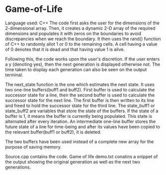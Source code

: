 # Game-of-Life
Language used: C++
The code first asks the user for the dimensions of the 2-dimensional array. Then, it creates a dynamic 2-D array of the required dimensions and populates it with zeros on the boundaries to avoid discrepancies when we reach the boundary.
It then uses the rand() function of C++ to randomly allot 1 or 0 to the remaining cells. A cell having a value of 0 denotes that it is dead and that having value 1 is alive.

Following this, the code works upon the user's discretion. If the user enters a y (denoting yes), then the next generation is displayed otherwise not. The time taken to display each generation can also be seen on the output terminal.

The next_state function is the one which estimates the next state. It uses two one-line buffers(buff1 and buff2). First buffer is used to calculate the successor state for a line, then the second buffer is used to calculate the successor state for the next line. The first buffer is then written to its line and freed to hold the successor state for the third line. The state_buff1 or state_buff2 are variables that store the state of the buffers. If the state of a buffer is 1, it means the buffer is currently being populated. This state is alternated after every iteration. 
An intermediate one-line buffer stores the future state of a line for time-being and after its values have been copied to the relevant buffer(buff1 or buff2), it is deleted. 

The two buffers have been used instead of a complete new array for the purpose of saving memory. 

Source.cpp contains the code.
Game of life demo.txt conatins a snippet of the output showing the original generation as well as the next two generations.
